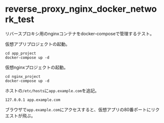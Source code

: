 # reverse_proxy_nginx_docker_network_test

リバースプロキシ用のnginxコンテナをdocker-composeで管理するテスト。

仮想アプリプロジェクトの起動。

```shell
cd app_project
docker-compose up -d
```

仮想nginxプロジェクトの起動。

```shell
cd nginx_project
docker-compose up -d
```

ホストの`/etc/hosts`に`app.example.com`を追記。

```
127.0.0.1 app.example.com
```

ブラウザで`app.example.com`にアクセスすると、仮想アプリの80番ポートにリクエストが飛ぶ。
